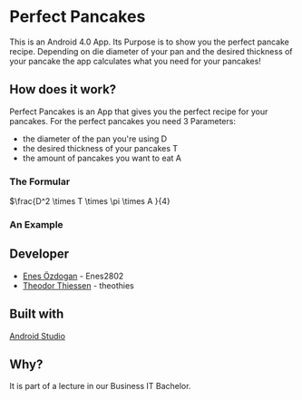 # Perfect Pancakes

This is an Android 4.0 App. Its Purpose is to show you the perfect pancake recipe.
Depending on die diameter of your pan and the desired thickness of your pancake the app calculates what you need for your pancakes!

## How does it work?

Perfect Pancakes is an App that gives you the perfect recipe for your pancakes.
For the perfect pancakes you need 3 Parameters:
* the diameter of the pan you're using D
* the desired thickness of your pancakes T
* the amount of pancakes you want to eat A

### The Formular

$\frac{D^2 \times T \times \pi \times A }{4}



### An Example



## Developer

* [Enes Özdogan](https://github.com/Enes2802) - Enes2802
* [Theodor Thiessen](https://github.com/theothies) - theothies

## Built with

[Android Studio](https://developer.android.com/studio)

## Why?

It is part of a lecture in our Business IT Bachelor.
